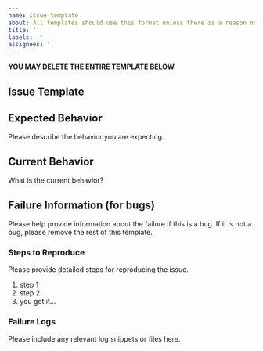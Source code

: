 ```yaml
---
name: Issue template
about: All templates should use this format unless there is a reason not to
title: ''
labels: ''
assignees: ''
---
```


**YOU MAY DELETE THE ENTIRE TEMPLATE BELOW.**

## Issue Template

## Expected Behavior

Please describe the behavior you are expecting.

## Current Behavior

What is the current behavior?

## Failure Information (for bugs)

Please help provide information about the failure if this is a bug. If it is not a bug, please remove the rest of this template.

### Steps to Reproduce

Please provide detailed steps for reproducing the issue.

1. step 1
2. step 2
3. you get it...

### Failure Logs

Please include any relevant log snippets or files here.
